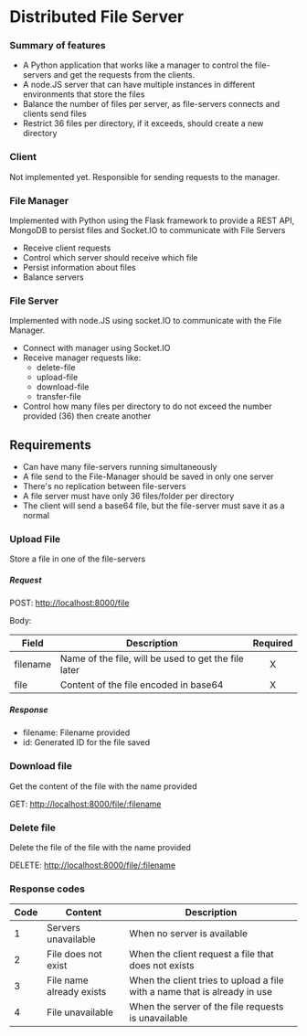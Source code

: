 Distributed File Server
=======================

### Summary of features

- A Python application that works like a manager to control the file-servers and get the requests from the clients.
- A node.JS server that can have multiple instances in different environments that store the files
- Balance the number of files per server, as file-servers connects and clients send files
- Restrict 36 files per directory, if it exceeds, should create a new directory

### Client

Not implemented yet.
Responsible for sending requests to the manager.

### File Manager
Implemented with Python using the Flask framework to provide a REST API, MongoDB to persist files and Socket.IO to communicate with File Servers

- Receive client requests
- Control which server should receive which file
- Persist information about files
- Balance servers

### File Server
Implemented with node.JS using socket.IO to communicate with the File Manager.

- Connect with manager using Socket.IO
- Receive manager requests like:
    - delete-file
    - upload-file
    - download-file
    - transfer-file
- Control how many files per directory to do not exceed the number provided (36) then create another

## Requirements

- Can have many file-servers running simultaneously
- A file send to the File-Manager should be saved in only one server
- There's no replication between file-servers
- A file server must have only 36 files/folder per directory
- The client will send a base64 file, but the file-server must save it as a normal

### Upload File
Store a file in one of the file-servers

##### Request
POST: [http://localhost:8000/file](http://localhost:8000/file)

Body:

| Field         | Description     | Required |
| ------------- |-------------| :---------: |
| filename | Name of the file, will be used to get the file later | X |
| file | Content of the file encoded in base64 | X |
##### Response

- filename: Filename provided
- id: Generated ID for the file saved

### Download file
Get the content of the file with the name provided

GET: [http://localhost:8000/file/:filename](http://localhost:8000/file/:filename)

### Delete file
Delete the file of the file with the name provided

DELETE: [http://localhost:8000/file/:filename](http://localhost:8000/file/:filename)


### Response codes

Code  | Content              | Description
------- | ---------------------- | ------------
1       | Servers unavailable  | When no server is available
2       | File does not exist    | When the client request a file that does not exists
3       | File name already exists | When the client tries to upload a file with a name that is already in use
4       | File unavailable   | When the server of the file requests is unavailable